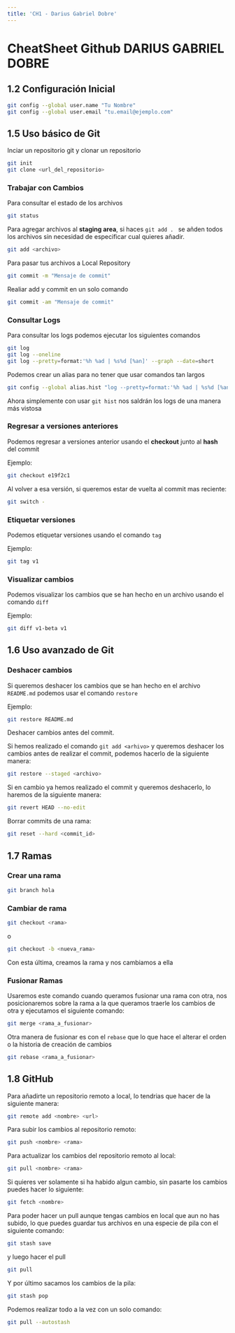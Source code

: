 ```yaml
---
title: 'CH1 - Darius Gabriel Dobre'
---
```


# CheatSheet Github DARIUS GABRIEL DOBRE

## 1.2 Configuración Inicial
```bash
git config --global user.name "Tu Nombre"
git config --global user.email "tu.email@ejemplo.com"
```

## 1.5 Uso básico de Git
Inciar un repositorio git y clonar un repositorio

```bash
git init
git clone <url_del_repositorio>
```

### Trabajar con Cambios
Para consultar el estado de los archivos

```bash
git status
```

Para agregar archivos al **staging area**, si haces `git add . ` se añden todos los archivos sin necesidad de especificar cual quieres añadir.

```bash
git add <archivo>
```
Para pasar tus archivos a Local Repository

```bash
git commit -m "Mensaje de commit"
```

Realiar add y commit en un solo comando

```bash
git commit -am "Mensaje de commit"
```


### Consultar Logs

Para consultar los logs podemos ejecutar los siguientes comandos

```bash
git log
git log --oneline
git log --pretty=format:'%h %ad | %s%d [%an]' --graph --date=short
```

Podemos crear un alias para no tener que usar comandos tan largos

```bash
git config --global alias.hist "log --pretty=format:'%h %ad | %s%d [%an]' --graph --date=short"
```

Ahora simplemente con usar `git hist` nos saldrán los logs de una manera más vistosa


### Regresar a versiones anteriores

Podemos regresar a versiones anterior usando el **checkout** junto al **hash** del commit

Ejemplo:

```bash
git checkout e19f2c1
```
Al volver a esa versión, si queremos estar de vuelta al commit mas reciente:

```bash
git switch -
```


### Etiquetar versiones

Podemos etiquetar versiones usando el comando `tag`

Ejemplo:

```bash
git tag v1
```


### Visualizar cambios

Podemos visualizar los cambios que se han hecho en un archivo usando el comando `diff`

Ejemplo:

```bash
git diff v1-beta v1
```

## 1.6 Uso avanzado de Git

### Deshacer cambios

Si queremos deshacer los cambios que se han hecho en el archivo `README.md` podemos usar el comando `restore`

Ejemplo:

```bash
git restore README.md
```

Deshacer cambios antes del commit.

Si hemos realizado el comando `git add <arhivo>` y queremos deshacer los cambios antes de realizar el commit, podemos hacerlo de la siguiente manera:

```bash
git restore --staged <archivo>
```

Si en cambio ya hemos realizado el commit y queremos deshacerlo, lo haremos de la siguiente manera:

```bash
git revert HEAD --no-edit
```

Borrar commits de una rama:

```bash
git reset --hard <commit_id>
```

## 1.7 Ramas

### Crear una rama

```bash
git branch hola
```

### Cambiar de rama

```bash
git checkout <rama>
```
o
```bash
git checkout -b <nueva_rama>
```

Con esta última, creamos la rama y nos cambiamos a ella

### Fusionar Ramas

Usaremos este comando cuando queramos fusionar una rama con otra, nos posicionaremos sobre la rama a la que queramos traerle los cambios de otra y ejecutamos el siguiente comando:

```bash
git merge <rama_a_fusionar>
```

Otra manera de fusionar es con el `rebase` que lo que hace el alterar el orden o la historia de creación de cambios

```bash
git rebase <rama_a_fusionar>
```

## 1.8 GitHub

Para añadirte un repositorio remoto a local, lo tendrias que hacer de la siguiente manera:

```bash
git remote add <nombre> <url>
```

Para subir los cambios al repositorio remoto:

```bash
git push <nombre> <rama>
```

Para actualizar los cambios del repositorio remoto al local:

```bash
git pull <nombre> <rama>
```

Si quieres ver solamente si ha habido algun cambio, sin pasarte los cambios puedes hacer lo siguiente:

```bash
git fetch <nombre>
```

Para poder hacer un pull aunque tengas cambios en local que aun no has subido, lo que puedes guardar tus archivos en una especie de pila con el siguiente comando:

```bash
git stash save
```
y luego hacer el pull

```bash
git pull
```
Y por último sacamos los cambios de la pila:

```bash
git stash pop
```

Podemos realizar todo a la vez con un solo comando:

```bash
git pull --autostash
```